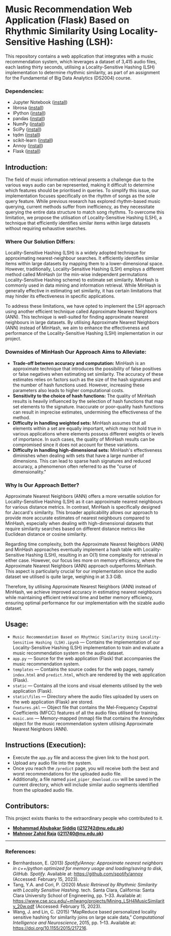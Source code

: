 # Music Recommendation Web Application (Flask) Based on Rhythmic Similarity Using Locality-Sensitive Hashing (LSH):

This repository contains a web application that integrates with a music recommendation system, which leverages a dataset of 3,415 audio files, each lasting thirty seconds, utilising a Locality-Sensitive Hashing (LSH) implementation to determine rhythmic similarity, as part of an assignment for the Fundamental of Big Data Analytics (DS2004) course.

### Dependencies:

* Jupyter Notebook ([install](https://docs.jupyter.org/en/latest/install.html))
* librosa ([install](https://librosa.org/doc/latest/install.html))
* IPython ([install](https://ipython.org/install.html))
* pandas ([install](https://pandas.pydata.org/docs/getting_started/install.html))
* NumPy ([install](https://numpy.org/install/))
* SciPy ([install](https://scipy.org/install/))
* tqdm ([install](https://github.com/tqdm/tqdm#installation))
* scikit-learn ([install](https://scikit-learn.org/stable/install.html))
* Annoy ([install](https://github.com/spotify/annoy#install))
* Flask ([install](https://flask.palletsprojects.com/en/2.3.x/installation/))

## Introduction:

The field of music information retrieval presents a challenge due to the various ways audio can be represented, making it difficult to determine which features should be prioritised in queries. To simplify this issue, our implementation focuses specifically on the rhythm of songs as the sole query feature. While previous research has explored rhythm-based music querying, current methods suffer from inefficiency, as they necessitate querying the entire data structure to match song rhythms. To overcome this limitation, we propose the utilisation of Locality-Sensitive Hashing (LSH), a technique that efficiently identifies similar items within large datasets without requiring exhaustive searches.

### Where Our Solution Differs:

Locality-Sensitive Hashing (LSH) is a widely adopted technique for approximating nearest-neighbour searches. It efficiently identifies similar items within large datasets by mapping them to a lower-dimensional space. However, traditionally, Locality-Sensitive Hashing (LSH) employs a different method called MinHash (or the min-wise independent permutations Locality-Sensitive Hashing scheme) to estimate set similarity. MinHash is commonly used in data mining and information retrieval. While MinHash is generally effective in estimating set similarity, it has certain limitations that may hinder its effectiveness in specific applications.

To address these limitations, we have opted to implement the LSH approach using another efficient technique called Approximate Nearest Neighbors (ANN). This technique is well-suited for finding approximate nearest neighbours in large datasets. By utilising Approximate Nearest Neighbors (ANN) instead of MinHash, we aim to enhance the effectiveness and performance of the Locality-Sensitive Hashing (LSH) implementation in our project.

### Downsides of MinHash Our Approach Aims to Alleviate:

* **Trade-off between accuracy and computation:** MinHash is an approximate technique that introduces the possibility of false positives or false negatives when estimating set similarity. The accuracy of these estimates relies on factors such as the size of the hash signatures and the number of hash functions used. However, increasing these parameters also leads to higher computational costs.
* **Sensitivity to the choice of hash functions:** The quality of MinHash results is heavily influenced by the selection of hash functions that map set elements to the signature. Inaccurate or poor-quality hash functions can result in imprecise estimates, undermining the effectiveness of the method.
* **Difficulty in handling weighted sets:** MinHash assumes that all elements within a set are equally important, which may not hold true in various applications where elements possess different weights or levels of importance. In such cases, the quality of MinHash results can be compromised since it does not account for these variations.
* **Difficulty in handling high-dimensional sets:** MinHash's effectiveness diminishes when dealing with sets that have a large number of dimensions. This can lead to sparse hash signatures and reduced accuracy, a phenomenon often referred to as the "curse of dimensionality."

### Why Is Our Approach Better?

Approximate Nearest Neighbors (ANN) offers a more versatile solution for Locality-Sensitive Hashing (LSH) as it can approximate nearest neighbours for various distance metrics. In contrast, MinHash is specifically designed for Jaccard's similarity. This broader applicability allows our approach to provide more accurate estimates of nearest neighbours compared to MinHash, especially when dealing with high-dimensional datasets that require similarity searches based on different distance metrics like Euclidean distance or cosine similarity.

Regarding time complexity, both the Approximate Nearest Neighbors (ANN) and MinHash approaches eventually implement a hash table with Locality-Sensitive Hashing (LSH), resulting in an O(1) time complexity for retrieval in either case. However, our focus lies more on memory efficiency, where the Approximate Nearest Neighbors (ANN) approach outperforms MinHash. This aspect is particularly crucial for our implementation since the audio dataset we utilised is quite large, weighing in at 3.3 GiB.

Therefore, by utilising Approximate Nearest Neighbors (ANN) instead of MinHash, we achieve improved accuracy in estimating nearest neighbours while maintaining efficient retrieval time and better memory efficiency, ensuring optimal performance for our implementation with the sizable audio dataset.

## Usage:

* ``Music Recommendation Based on Rhythmic Similarity Using Locality-Sensitive Hashing (LSH).ipynb`` — Contains the implementation of our Locality-Sensitive Hashing (LSH) implementation to train and evaluate a music recommendation system on the audio dataset.
* ``app.py`` — Source for the web application (Flask) that accompanies the music recommendation system.
* ``templates`` — Contains the source codes for the web pages, namely ``index.html`` and ``predict.html``, which are rendered by the web application (Flask).
* ``static`` — Contains all the icons and visual elements utilised by the web application (Flask).
* ``static\files`` — Directory where the audio files uploaded by users on the web application (Flask) are stored.
* ``features.pkl`` — Object file that contains the Mel-Frequency Cepstral Coefficients (MFCC) features of all the audio files utilised for training.
* ``music.ann`` — Memory-mapped (mmap) file that contains the AnnoyIndex object for the music recommendation system utilising Approximate Nearest Neighbors (ANN).

## Instructions (Execution):

* Execute the ``app.py`` file and access the given link to the host port.
* Upload any audio file into the system.
* Once you reach the ``/predict`` page, you will receive both the best and worst recommendations for the uploaded audio file.
* Additionally, a file named ``pied_piper_download.csv`` will be saved in the current directory, which will include similar audio segments identified from the uploaded audio file.

## Contributors:

This project exists thanks to the extraordinary people who contributed to it.
* **[Mohammad Abubakar Siddiq](https://github.com/bakar0208) (i212742@nu.edu.pk)**
* **[Mahnoor Zahid Raja](https://github.com/MahnoorZahidRaja) (i211740@nu.edu.pk)**

---

### References:

* Bernhardsson, E. (2013) *Spotify/Annoy: Approximate nearest neighbors in c++/python optimized for memory usage and loading/saving to disk, GitHub. Spotify.* Available at: https://github.com/spotify/annoy (Accessed: February 15, 2023).
* Tang, Y.A. and Cori, P. (2020) *Music Retrieval by Rhythmic Similarity with Locality Sensitive Hashing.* tech. Santa Clara, California: Santa Clara University School of Engineering, pp. 1–33. Available at: https://www.cse.scu.edu/~m1wang/projects/Mining_LSH4MusicSimilarity_20w.pdf (Accessed: February 15, 2023).
* Wang, J. and Lin, C. (2015) “MapReduce based personalized locality sensitive hashing for similarity joins on large scale data,” *Computational Intelligence and Neuroscience*, 2015, pp. 1–13. Available at: https://doi.org/10.1155/2015/217216.
